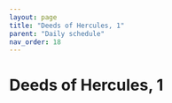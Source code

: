 ```yaml
---
layout: page
title: "Deeds of Hercules, 1"
parent: "Daily schedule"
nav_order: 18
---
```



# Deeds of Hercules, 1 



